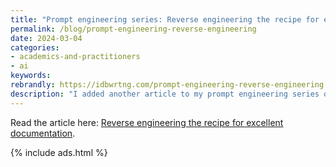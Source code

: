 ```yaml
---
title: "Prompt engineering series: Reverse engineering the recipe for excellent documentation"
permalink: /blog/prompt-engineering-reverse-engineering
date: 2024-03-04
categories:
- academics-and-practitioners
- ai
keywords: 
rebrandly: https://idbwrtng.com/prompt-engineering-reverse-engineering
description: "I added another article to my prompt engineering series on reverse engineering prompts. Reverse engineering a prompt can mean a few different things, but in this article, I'm referring to deriving the likely prompt based on a given output. For example, you pass in some finished content and ask the AI to write a prompt that would produce a similar output. Although reverse engineering prompts might not be all that different from simply coming up with a template for docs, I added this article here to emphasize that you can get AI to write prompts for you, and many times these prompts are good. They can be much more detailed and robust than manually written prompts."
---
```


Read the article here: [Reverse engineering the recipe for excellent documentation](/ai/reverse-engineering-prompts.html).

{% include ads.html %}

